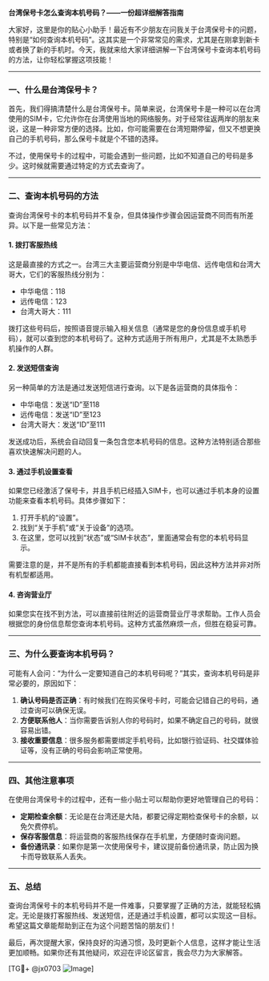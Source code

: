 **台湾保号卡怎么查询本机号码？——一份超详细解答指南**

大家好，这里是你的贴心小助手！最近有不少朋友在问我关于台湾保号卡的问题，特别是“如何查询本机号码”。这其实是一个非常常见的需求，尤其是在刚拿到新卡或者换了新的手机时。今天，我就来给大家详细讲解一下台湾保号卡查询本机号码的方法，让你轻松掌握这项技能！

---

### 一、什么是台湾保号卡？

首先，我们得搞清楚什么是台湾保号卡。简单来说，台湾保号卡是一种可以在台湾使用的SIM卡，它允许你在台湾使用当地的网络服务。对于经常往返两岸的朋友来说，这是一种非常方便的选择。比如，你可能需要在台湾短期停留，但又不想更换自己的手机号码，那么保号卡就是个不错的选择。

不过，使用保号卡的过程中，可能会遇到一些问题，比如不知道自己的号码是多少。这时候就需要通过特定的方式去查询了。

---

### 二、查询本机号码的方法

查询台湾保号卡的本机号码并不复杂，但具体操作步骤会因运营商不同而有所差异。以下是一些常见方法：

#### 1. **拨打客服热线**
这是最直接的方式之一。台湾三大主要运营商分别是中华电信、远传电信和台湾大哥大，它们的客服热线分别为：
- 中华电信：118
- 远传电信：123
- 台湾大哥大：111

拨打这些号码后，按照语音提示输入相关信息（通常是您的身份信息或手机号码），就可以查到您的本机号码了。这种方式适用于所有用户，尤其是不太熟悉手机操作的人群。

#### 2. **发送短信查询**
另一种简单的方法是通过发送短信进行查询。以下是各运营商的具体指令：
- 中华电信：发送“ID”至118
- 远传电信：发送“ID”至123
- 台湾大哥大：发送“ID”至111

发送成功后，系统会自动回复一条包含您本机号码的信息。这种方法特别适合那些喜欢快速解决问题的人。

#### 3. **通过手机设置查看**
如果您已经激活了保号卡，并且手机已经插入SIM卡，也可以通过手机本身的设置功能来查看本机号码。具体步骤如下：
1. 打开手机的“设置”。
2. 找到“关于手机”或“关于设备”的选项。
3. 在这里，您可以找到“状态”或“SIM卡状态”，里面通常会有您的本机号码显示。

需要注意的是，并不是所有的手机都能直接看到本机号码，因此这种方法并非对所有机型都适用。

#### 4. **咨询营业厅**
如果您实在找不到方法，可以直接前往附近的运营商营业厅寻求帮助。工作人员会根据您的身份信息帮您查询本机号码。这种方式虽然麻烦一点，但胜在稳妥可靠。

---

### 三、为什么要查询本机号码？

可能有人会问：“为什么一定要知道自己的本机号码呢？”其实，查询本机号码是非常必要的，原因如下：
1. **确认号码是否正确**：有时候我们在购买保号卡时，可能会记错自己的号码，通过查询可以确保无误。
2. **方便联系他人**：当你需要告诉别人你的号码时，如果不确定自己的号码，就很容易出错。
3. **接收重要信息**：很多服务都需要绑定手机号码，比如银行验证码、社交媒体验证等，没有正确的号码会影响正常使用。

---

### 四、其他注意事项

在使用台湾保号卡的过程中，还有一些小贴士可以帮助你更好地管理自己的号码：
- **定期检查余额**：无论是在台湾还是大陆，都要记得定期检查保号卡的余额，以免欠费停机。
- **保存客服信息**：将运营商的客服热线保存在手机里，方便随时查询问题。
- **备份通讯录**：如果你是第一次使用保号卡，建议提前备份通讯录，防止因为换卡而导致联系人丢失。

---

### 五、总结

查询台湾保号卡的本机号码并不是一件难事，只要掌握了正确的方法，就能轻松搞定。无论是拨打客服热线、发送短信，还是通过手机设置，都可以实现这一目标。希望这篇文章能帮助到正在为这个问题苦恼的朋友们！

最后，再次提醒大家，保持良好的沟通习惯，及时更新个人信息，这样才能让生活更加顺畅。如果你还有其他疑问，欢迎在评论区留言，我会尽力为大家解答。

[TG💪+ @jx0703 ![Image](https://github.com/user-attachments/assets/dbca1d08-cadb-493c-b0ec-ad6f7a83f270)]